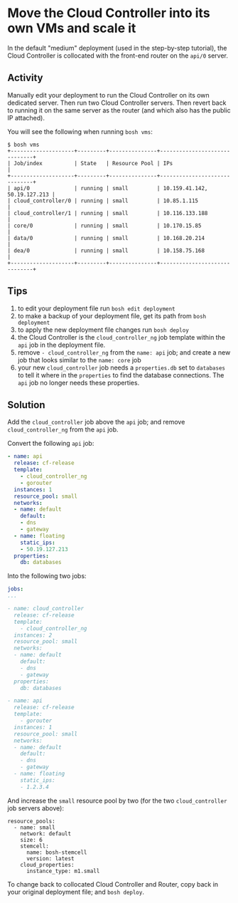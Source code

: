 # Move the Cloud Controller into its own VMs and scale it

In the default "medium" deployment (used in the step-by-step tutorial), the Cloud Controller is collocated with the front-end router on the `api/0` server.

## Activity

Manually edit your deployment to run the Cloud Controller on its own dedicated server. Then run two Cloud Controller servers. Then revert back to running it on the same server as the router (and which also has the public IP attached).

You will see the following when running `bosh vms`:

```
$ bosh vms
+--------------------+---------+---------------+------------------------------+
| Job/index          | State   | Resource Pool | IPs                          |
+--------------------+---------+---------------+------------------------------+
| api/0              | running | small         | 10.159.41.142, 50.19.127.213 |
| cloud_controller/0 | running | small         | 10.85.1.115                  |
| cloud_controller/1 | running | small         | 10.116.133.188               |
| core/0             | running | small         | 10.170.15.85                 |
| data/0             | running | small         | 10.168.20.214                |
| dea/0              | running | small         | 10.158.75.168                |
+--------------------+---------+---------------+------------------------------+
```

## Tips

1. to edit your deployment file run `bosh edit deployment`
1. to make a backup of your deployment file, get its path from `bosh deployment`
1. to apply the new deployment file changes run `bosh deploy`
1. the Cloud Controller is the `cloud_controller_ng` job template within the `api` job in the deployment file.
1. remove `- cloud_controller_ng` from the `name: api` job; and create a new job that looks similar to the `name: core` job
1. your new `cloud_controller` job needs a `properties.db` set to `databases` to tell it where in the `properties` to find the database connections. The `api` job no longer needs these properties.


## Solution

Add the `cloud_controller` job above the `api` job; and remove `cloud_controller_ng` from the `api` job.

Convert the following `api` job:

``` yaml
- name: api
  release: cf-release
  template:
    - cloud_controller_ng
    - gorouter
  instances: 1
  resource_pool: small
  networks:
  - name: default
    default:
    - dns
    - gateway
  - name: floating
    static_ips:
    - 50.19.127.213
  properties:
    db: databases
```

Into the following two jobs:

``` yaml
jobs:
...

- name: cloud_controller
  release: cf-release
  template:
    - cloud_controller_ng
  instances: 2
  resource_pool: small
  networks:
  - name: default
    default:
    - dns
    - gateway
  properties:
    db: databases

- name: api
  release: cf-release
  template:
    - gorouter
  instances: 1
  resource_pool: small
  networks:
  - name: default
    default:
    - dns
    - gateway
  - name: floating
    static_ips:
    - 1.2.3.4
```

And increase the `small` resource pool by two (for the two `cloud_controller` job servers above):

```
resource_pools:
  - name: small
    network: default
    size: 6
    stemcell:
      name: bosh-stemcell
      version: latest
    cloud_properties:
      instance_type: m1.small
```

To change back to collocated Cloud Controller and Router, copy back in your original deployment file; and `bosh deploy`.
